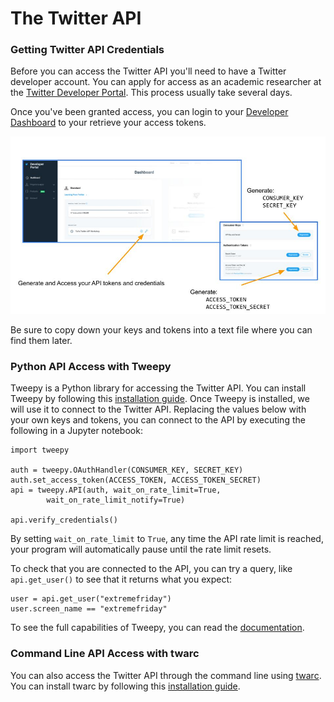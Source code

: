 # The Twitter API

### Getting Twitter API Credentials

Before you can access the Twitter API you'll need to have a Twitter developer account.  You can apply for access as an academic researcher at the [Twitter Developer Portal](https://developer.twitter.com/en/solutions/academic-research/products-for-researchers).  This process usually take several days.

Once you've been granted access, you can login to your [Developer Dashboard](https://developer.twitter.com/en/portal/dashboard) to your retrieve your access tokens. 

![tokens.jpg](assets/img/tokens.jpg)

Be sure to copy down your keys and tokens into a text file where you can find them later. 

### Python API Access with Tweepy

Tweepy is a Python library for accessing the Twitter API.  You can install Tweepy by following this [installation guide](https://docs.tweepy.org/en/latest/install.html).  Once Tweepy is installed, we will use it to connect to the Twitter API.  Replacing the values below with your own keys and tokens, you can connect to the API by executing the following in a Jupyter notebook:

```
import tweepy 

auth = tweepy.OAuthHandler(CONSUMER_KEY, SECRET_KEY)
auth.set_access_token(ACCESS_TOKEN, ACCESS_TOKEN_SECRET)
api = tweepy.API(auth, wait_on_rate_limit=True, 
        wait_on_rate_limit_notify=True)

api.verify_credentials()
```
By setting `wait_on_rate_limit` to `True`, any time the API rate limit is reached, your program will automatically pause until the rate limit resets.  

To check that you are connected to the API, you can try a query, like `api.get_user()` to see that it returns what you expect:

```
user = api.get_user("extremefriday")
user.screen_name == "extremefriday"
```
To see the full capabilities of Tweepy, you can read the [documentation](https://docs.tweepy.org/en/latest/index.html).  

### Command Line API Access with twarc

You can also access the Twitter API through the command line using [twarc](https://github.com/DocNow/twarc).  You can install twarc by following this [installation guide](https://twarc-project.readthedocs.io/en/latest/).  
